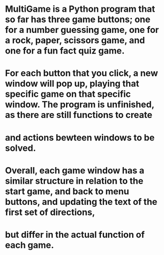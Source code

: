 # MultiGame is a Python program that so far has three game buttons; one for a number guessing game, one for a rock, paper, scissors game, and one for a fun fact quiz game. 
# For each button that you click, a new window will pop up, playing that specific game on that specific window. The program is unfinished, as there are still functions to create 
# and actions bewteen windows to be solved. 
# Overall, each game window has a similar structure in relation to the start game, and back to menu buttons, and updating the text of the first set of directions,
# but differ in the actual function of each game.

